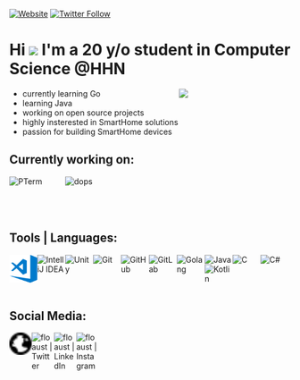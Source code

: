 [![Website](https://img.shields.io/website?label=florianbenediktaust.com&style=for-the-badge&url=https%3A%2F%2Fflorianbenediktaust.com)][website]
[![Twitter Follow](https://img.shields.io/twitter/follow/FlorianBAust?color=1DA1F2&logo=twitter&style=for-the-badge)](https://twitter.com/intent/follow?original_referer=https%3A%2F%2Fgithub.com%2FFlorianBAust&screen_name=FlorianBAust)

# Hi  <img src="https://github.com/sudnyeshtalekar/sudnyeshtalekar/blob/master/Assets/Hi.gif" width="30px">  I'm a 20 y/o student in Computer Science @HHN

<img align='right' src='https://user-images.githubusercontent.com/5713670/87202985-820dcb80-c2b6-11ea-9f56-7ec461c497c3.gif' width='200"'>

- currently learning Go
- learning Java
- working on open source projects
- highly insterested in SmartHome solutions
- passion for building SmartHome devices

## Currently working on:

<a href="https://github.com/pterm/pterm"><img align="left" alt="PTerm" width="100px" src="https://avatars3.githubusercontent.com/u/71455014?s=200&v=4" /></a>
<a href="https://github.com/dops-cli/dops"><img align="left" alt="dops" width="100px" src="https://avatars2.githubusercontent.com/u/69481900?s=200&v=4" /></a>

<br />
<br />
<br />
<br />

## Tools | Languages:

<img align="left" alt="Visual Studio Code" width="50px" src="https://raw.githubusercontent.com/github/explore/80688e429a7d4ef2fca1e82350fe8e3517d3494d/topics/visual-studio-code/visual-studio-code.png" />
<img align="left" alt="IntelliJ IDEA" width="50px" src="https://upload.wikimedia.org/wikipedia/commons/thumb/d/d5/IntelliJ_IDEA_Logo.svg/2000px-IntelliJ_IDEA_Logo.svg.png" />
<img align="left" alt="Unity" width="50px" src="https://lh3.googleusercontent.com/proxy/8I98WOYe6fYuWRBC8EddckuHFEPmP1yp8WLGnGYFyk-2trpvNMc5Jrdjj8N0GNyNN4B_6fFL102teVSahgY6q7kNR_JOrQDQ9F4f_pmi_Il_TjR16Ag" />
<img align="left" alt="Git" width="50px" src="https://git-scm.com/images/logos/downloads/Git-Icon-1788C.png" />
<img align="left" alt="GitHub" width="50px" src="https://upload.wikimedia.org/wikipedia/commons/thumb/9/91/Octicons-mark-github.svg/1200px-Octicons-mark-github.svg.png" />
<img align="left" alt="GitLab" width="50px" src="https://cdn.iconscout.com/icon/free/png-512/gitlab-7-1175194.png" />
<img align="left" alt="Golang" width="50px" src="https://blog.golang.org/go-brand/Go-Logo/PNG/Go-Logo_Blue.png" />
<img align="left" alt="Java" width="50px" src="https://cdn.iconscout.com/icon/free/png-512/java-43-569305.png" />
<img align="left" alt="C" width="50px" src="https://cdn.iconscout.com/icon/free/png-512/c-programming-569564.png" />
<img align="left" alt="C#" width="50px" src="https://upload.wikimedia.org/wikipedia/commons/thumb/8/82/C_Sharp_logo.png/715px-C_Sharp_logo.png" />
<img align="left" alt="Kotlin" width="50px" src="https://upload.wikimedia.org/wikipedia/commons/thumb/7/74/Kotlin-logo.svg/1200px-Kotlin-logo.svg.png" />

<br />
<br />
<br />
<br />

## Social Media:

[<img align="left" alt="florianbenediktaustcom" width="40px" src="https://raw.githubusercontent.com/iconic/open-iconic/master/svg/globe.svg" />][website]
[<img align="left" alt="floaust | Twitter" width="40px" src="https://cdn.jsdelivr.net/npm/simple-icons@v3/icons/twitter.svg" />][twitter]
[<img align="left" alt="floaust | LinkedIn" width="40px" src="https://cdn.jsdelivr.net/npm/simple-icons@v3/icons/linkedin.svg" />][linkedin]
[<img align="left" alt="floaust | Instagram" width="40px" src="https://cdn.jsdelivr.net/npm/simple-icons@v3/icons/instagram.svg" />][instagram]

<br />

[website]: https://florianbenediktaust.com
[twitter]: https://twitter.com/FLorianBAust
[instagram]: https://www.instagram.com/florian.benedikt.aust/
[linkedin]: https://www.linkedin.com/in/florian-aust-b598951ba/